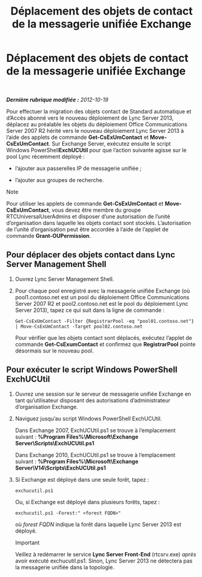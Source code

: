 ﻿---
title: Déplacement des objets de contact de la messagerie unifiée Exchange
TOCTitle: Déplacement des objets de contact de la messagerie unifiée Exchange
ms:assetid: 35c7e987-41b5-4798-b617-3303f20e52e3
ms:mtpsurl: https://technet.microsoft.com/fr-fr/library/JJ688022(v=OCS.15)
ms:contentKeyID: 49891307
ms.date: 05/20/2016
mtps_version: v=OCS.15
ms.translationtype: HT
---

# Déplacement des objets de contact de la messagerie unifiée Exchange

 

_**Dernière rubrique modifiée :** 2012-10-19_

Pour effectuer la migration des objets contact de Standard automatique et d’Accès abonné vers le nouveau déploiement de Lync Server 2013, déplacez au préalable les objets du déploiement Office Communications Server 2007 R2 hérité vers le nouveau déploiement Lync Server 2013 à l’aide des applets de commande **Get-CsExUmContact** et **Move-CsExUmContact**. Sur Exchange Server, exécutez ensuite le script Windows PowerShell**ExchUCUtil** pour que l’action suivante agisse sur le pool Lync récemment déployé :

  - l’ajouter aux passerelles IP de messagerie unifiée ;

  - l’ajouter aux groupes de recherche.

> [!note]  
> Pour utiliser les applets de commande <strong>Get-CsExUmContact</strong> et <strong>Move-CsExUmContact</strong>, vous devez être membre du groupe RTCUniversalUserAdmins et disposer d’une autorisation de l’unité d’organisation dans laquelle les objets contact sont stockés. L’autorisation de l’unité d’organisation peut être accordée à l’aide de l’applet de commande <strong>Grant-OUPermission</strong>.

## Pour déplacer des objets contact dans Lync Server Management Shell

1.  Ouvrez Lync Server Management Shell.

2.  Pour chaque pool enregistré avec la messagerie unifiée Exchange (où pool1.contoso.net est un pool du déploiement Office Communications Server 2007 R2 et pool2.contoso.net est le pool du déploiement Lync Server 2013), tapez ce qui suit dans la ligne de commande :
    
        Get-CsExUmContact -Filter {RegistrarPool -eq "pool01.contoso.net"} | Move-CsExUmContact -Target pool02.contoso.net
    
    Pour vérifier que les objets contact sont déplacés, exécutez l’applet de commande **Get-CsExumContact** et confirmez que **RegistrarPool** pointe désormais sur le nouveau pool.

## Pour exécuter le script Windows PowerShell ExchUCUtil

1.  Ouvrez une session sur le serveur de messagerie unifiée Exchange en tant qu’utilisateur disposant des autorisations d’administrateur d’organisation Exchange.

2.  Naviguez jusqu’au script Windows PowerShell ExchUCUtil.
    
    Dans Exchange 2007, ExchUCUtil.ps1 se trouve à l’emplacement suivant : **%Program Files%\\Microsoft\\Exchange Server\\Scripts\\ExchUCUtil.ps1**
    
    Dans Exchange 2010, ExchUCUtil.ps1 se trouve à l’emplacement suivant : **%Program Files%\\Microsoft\\Exchange Server\\V14\\Scripts\\ExchUCUtil.ps1**

3.  Si Exchange est déployé dans une seule forêt, tapez :
    
        exchucutil.ps1
    
    Ou, si Exchange est déployé dans plusieurs forêts, tapez :
    
        exchucutil.ps1 -Forest:" <forest FQDN>"
    
    où *forest FQDN* indique la forêt dans laquelle Lync Server 2013 est déployé.
    
    > [!important]  
    > Veillez à redémarrer le service <strong>Lync Server Front-End</strong> (rtcsrv.exe) <em>après</em> avoir exécuté exchucutil.ps1. Sinon, Lync Server 2013 ne détectera pas la messagerie unifiée dans la topologie.
